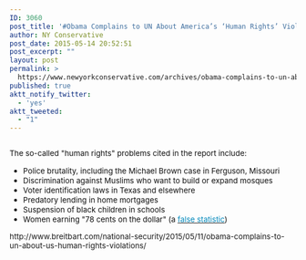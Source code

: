 ```yaml
---
ID: 3060
post_title: '#Obama Complains to UN About America’s ‘Human Rights’ Violations #WakeUpAmerica'
author: NY Conservative
post_date: 2015-05-14 20:52:51
post_excerpt: ""
layout: post
permalink: >
  https://www.newyorkconservative.com/archives/obama-complains-to-un-about-america%e2%80%99s-%e2%80%98human-rights%e2%80%99-violations-wakeupamerica/
published: true
aktt_notify_twitter:
  - 'yes'
aktt_tweeted:
  - "1"
---
```

<p><img src="http://www.newyorkconservative.com/wp-content/uploads/2015/05/051515_0052_ObamaCompla1.jpg" alt=""/>
	</p><p><span style="color:#111111; font-size:10pt">The so-called "human rights" problems cited in the report include:
</span></p><ul><li><span style="color:#111111; font-size:10pt">Police brutality, including the Michael Brown case in Ferguson, Missouri
</span></li><li><span style="color:#111111; font-size:10pt">Discrimination against Muslims who want to build or expand mosques
</span></li><li><span style="color:#111111; font-size:10pt">Voter identification laws in Texas and elsewhere
</span></li><li><span style="color:#111111; font-size:10pt">Predatory lending in home mortgages
</span></li><li><span style="color:#111111; font-size:10pt">Suspension of black children in schools
</span></li><li><span style="color:#111111; font-size:10pt">Women earning "78 cents on the dollar" (a <a href="http://www.slate.com/articles/double_x/doublex/2013/08/gender_pay_gap_the_familiar_line_that_women_make_77_cents_to_every_man_s.html" title="78 cents" target="_blank"><span style="color:#0088bb">false statistic</span></a>)
</span></li></ul><p><span style="font-size:10pt">http://www.breitbart.com/national-security/2015/05/11/obama-complains-to-un-about-us-human-rights-violations/</span></p>